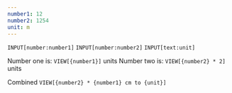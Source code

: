 ```yaml
---
number1: 12
number2: 1254
unit: m
---
```


`INPUT[number:number1]`
`INPUT[number:number2]`
`INPUT[text:unit]`


Number one is: `VIEW[{number1}]` units
Number two is: `VIEW[{number2} * 2]` units

Combined `VIEW[{number2} * {number1} cm to {unit}]`

